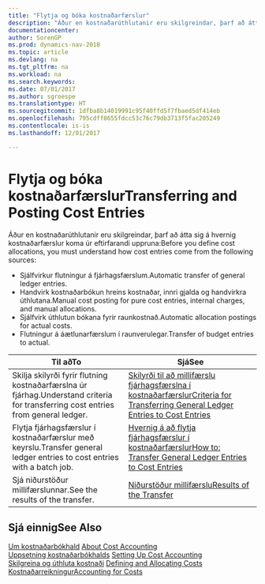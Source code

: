 ```yaml
---
title: "Flytja og bóka kostnaðarfærslur"
description: "Áður en kostnaðarúthlutanir eru skilgreindar, þarf að átta sig á hvaðan kostnaðarfærslur koma."
documentationcenter: 
author: SorenGP
ms.prod: dynamics-nav-2018
ms.topic: article
ms.devlang: na
ms.tgt_pltfrm: na
ms.workload: na
ms.search.keywords: 
ms.date: 07/01/2017
ms.author: sgroespe
ms.translationtype: HT
ms.sourcegitcommit: 1dfba8b14019991c95f40ffd5f7fbaed5df414eb
ms.openlocfilehash: 795cdff8655fdcc53c76c79db3713f5fac205249
ms.contentlocale: is-is
ms.lasthandoff: 12/01/2017

---
```

# <a name="transferring-and-posting-cost-entries"></a><span data-ttu-id="7900d-103">Flytja og bóka kostnaðarfærslur</span><span class="sxs-lookup"><span data-stu-id="7900d-103">Transferring and Posting Cost Entries</span></span>
<span data-ttu-id="7900d-104">Áður en kostnaðarúthlutanir eru skilgreindar, þarf að átta sig á hvernig kostnaðarfærslur koma úr eftirfarandi uppruna:</span><span class="sxs-lookup"><span data-stu-id="7900d-104">Before you define cost allocations, you must understand how cost entries come from the following sources:</span></span>  

-   <span data-ttu-id="7900d-105">Sjálfvirkur flutningur á fjárhagsfærslum.</span><span class="sxs-lookup"><span data-stu-id="7900d-105">Automatic transfer of general ledger entries.</span></span>  
-   <span data-ttu-id="7900d-106">Handvirk kostnaðarbókun hreins kostnaðar, innri gjalda og handvirkra úthlutana.</span><span class="sxs-lookup"><span data-stu-id="7900d-106">Manual cost posting for pure cost entries, internal charges, and manual allocations.</span></span>  
-   <span data-ttu-id="7900d-107">Sjálfvirk úthlutun bókana fyrir raunkostnað.</span><span class="sxs-lookup"><span data-stu-id="7900d-107">Automatic allocation postings for actual costs.</span></span>  
-   <span data-ttu-id="7900d-108">Flutningur á áætlunarfærslum í raunverulegar.</span><span class="sxs-lookup"><span data-stu-id="7900d-108">Transfer of budget entries to actual.</span></span>  

|<span data-ttu-id="7900d-109">**Til að**</span><span class="sxs-lookup"><span data-stu-id="7900d-109">**To**</span></span>|<span data-ttu-id="7900d-110">**Sjá**</span><span class="sxs-lookup"><span data-stu-id="7900d-110">**See**</span></span>|  
|------------|-------------|  
|<span data-ttu-id="7900d-111">Skilja skilyrði fyrir flutning kostnaðarfærslna úr fjárhag.</span><span class="sxs-lookup"><span data-stu-id="7900d-111">Understand criteria for transferring cost entries from general ledger.</span></span>|[<span data-ttu-id="7900d-112">Skilyrði til að millifærslu fjárhagsfærslna í kostnaðarfærslur</span><span class="sxs-lookup"><span data-stu-id="7900d-112">Criteria for Transferring General Ledger Entries to Cost Entries</span></span>](finance-criteria-for-transferring-general-ledger-entries-to-cost-entries.md)|  
|<span data-ttu-id="7900d-113">Flytja fjárhagsfærslur í kostnaðarfærslur með keyrslu.</span><span class="sxs-lookup"><span data-stu-id="7900d-113">Transfer general ledger entries to cost entries with a batch job.</span></span>|[<span data-ttu-id="7900d-114">Hvernig á að flytja fjárhagsfærslur í kostnaðarfærslur</span><span class="sxs-lookup"><span data-stu-id="7900d-114">How to: Transfer General Ledger Entries to Cost Entries</span></span>](finance-how-to-transfer-general-ledger-entries-to-cost-entries.md)|  
|<span data-ttu-id="7900d-115">Sjá niðurstöður millifærslunnar.</span><span class="sxs-lookup"><span data-stu-id="7900d-115">See the results of the transfer.</span></span>|[<span data-ttu-id="7900d-116">Niðurstöður millifærslu</span><span class="sxs-lookup"><span data-stu-id="7900d-116">Results of the Transfer</span></span>](finance-results-of-the-transfer.md)|  

## <a name="see-also"></a><span data-ttu-id="7900d-117">Sjá einnig</span><span class="sxs-lookup"><span data-stu-id="7900d-117">See Also</span></span>  
 <span data-ttu-id="7900d-118">[Um kostnaðarbókhald](finance-about-cost-accounting.md) </span><span class="sxs-lookup"><span data-stu-id="7900d-118">[About Cost Accounting](finance-about-cost-accounting.md) </span></span>  
 <span data-ttu-id="7900d-119">[Uppsetning kostnaðarbókhalds](finance-set-up-cost-accounting.md) </span><span class="sxs-lookup"><span data-stu-id="7900d-119">[Setting Up Cost Accounting](finance-set-up-cost-accounting.md) </span></span>  
 <span data-ttu-id="7900d-120">[Skilgreina og úthluta kostnaði](finance-define-and-allocate-costs.md) </span><span class="sxs-lookup"><span data-stu-id="7900d-120">[Defining and Allocating Costs](finance-define-and-allocate-costs.md) </span></span>  
 [<span data-ttu-id="7900d-121">Kostnaðarreikningur</span><span class="sxs-lookup"><span data-stu-id="7900d-121">Accounting for Costs</span></span>](finance-manage-cost-accounting.md)

